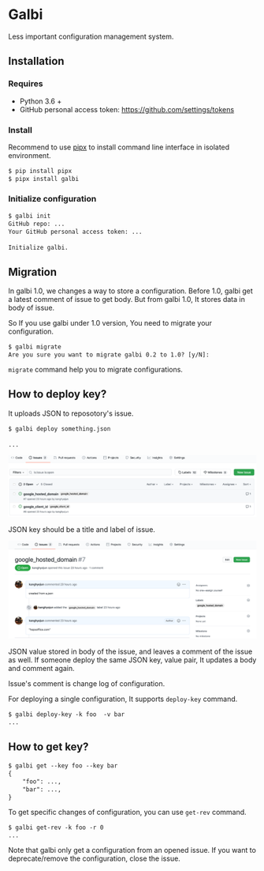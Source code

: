 # Galbi

Less important configuration management system.

## Installation

### Requires

- Python 3.6 +
- GitHub personal access token: <https://github.com/settings/tokens>


### Install

Recommend to use [pipx][] to install command line interface in isolated
environment.

```console
$ pip install pipx
$ pipx install galbi
```

[pipx]: https://github.com/pipxproject/pipx


### Initialize configuration

```console
$ galbi init
GitHub repo: ...
Your GitHub personal access token: ...

Initialize galbi.
```


## Migration

In galbi 1.0, we changes a way to store a configuration.
Before 1.0, galbi get a latest comment of issue to get body.
But from galbi 1.0, It stores data in body of issue.

So If you use galbi under 1.0 version, You need to migrate your configuration.

```
$ galbi migrate
Are you sure you want to migrate galbi 0.2 to 1.0? [y/N]:
```

`migrate` command help you to migrate configurations.


## How to deploy key?

It uploads JSON to reposotory's issue.

```console
$ galbi deploy something.json

...
```

<img src="./images/issue_list.png" />

JSON key should be a title and label of issue.

<img src="./images/issue_detail.png" />

JSON value stored in body of the issue, and leaves a comment of the issue
as well.
If someone deploy the same JSON key, value pair, It updates a body and
comment again.

Issue's comment is change log of configuration.

For deploying a single configuration, It supports `deploy-key` command.

```console
$ galbi deploy-key -k foo  -v bar
...
```

## How to get key?

```
$ galbi get --key foo --key bar
{
    "foo": ...,
    "bar": ...,
}
```

To get specific changes of configuration, you can use `get-rev` command.


```
$ galbi get-rev -k foo -r 0
...
```

Note that galbi only get a configuration from an opened issue.
If you want to deprecate/remove the configuration, close the issue.
